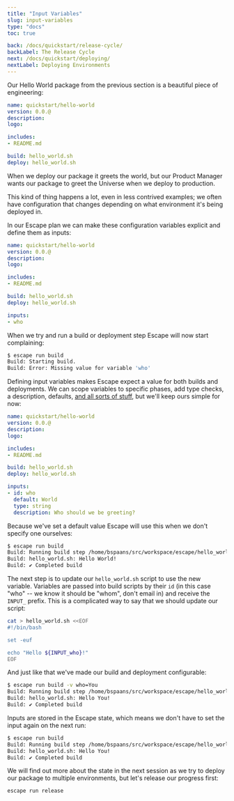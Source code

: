 ```yaml
---
title: "Input Variables"
slug: input-variables
type: "docs"
toc: true

back: /docs/quickstart/release-cycle/
backLabel: The Release Cycle
next: /docs/quickstart/deploying/
nextLabel: Deploying Environments
---
```


Our Hello World package from the previous section is a beautiful piece of
engineering:


```yaml
name: quickstart/hello-world
version: 0.0.@
description: 
logo: 

includes:
- README.md

build: hello_world.sh
deploy: hello_world.sh
```

When we deploy our package it greets the world, but our Product Manager 
wants our package to greet the Universe when we deploy to production.

This kind of thing happens a lot, even in less contrived examples; we often
have configuration that changes depending on what environment it's being
deployed in.

In our Escape plan we can make these configuration variables explicit and define 
them as inputs:

```yaml
name: quickstart/hello-world
version: 0.0.@
description: 
logo: 

includes:
- README.md

build: hello_world.sh
deploy: hello_world.sh

inputs:
- who
```

When we try and run a build or deployment step Escape will now start complaining:

```bash
$ escape run build   
Build: Starting build.
Build: Error: Missing value for variable 'who'
```

Defining input variables makes Escape expect a value for both builds and
deployments. We can scope variables to specific phases, add type checks, a
description, defaults, [and all sorts of
stuff](/docs/reference/input-and-output-variables/), but we'll keep ours simple for now:

```yaml
name: quickstart/hello-world
version: 0.0.@
description: 
logo: 

includes:
- README.md

build: hello_world.sh
deploy: hello_world.sh

inputs:
- id: who
  default: World
  type: string
  description: Who should we be greeting?
```

Because we've set a default value Escape will use this when we don't specify
one ourselves:

```bash
$ escape run build
Build: Running build step /home/bspaans/src/workspace/escape/hello_world.sh.
Build: hello_world.sh: Hello World!
Build: ✔️ Completed build
```

The next step is to update our `hello_world.sh` script to use the new variable.
Variables are passed into build scripts by their `id` (in this case "who" -- we
know it should be "whom", don't email in) and receive the `INPUT_` prefix. This
is a complicated way to say that we should update our script:

```bash
cat > hello_world.sh <<EOF
#!/bin/bash

set -euf

echo "Hello ${INPUT_who}!"
EOF
```

And just like that we've made our build and deployment configurable:

```bash
$ escape run build -v who=You
Build: Running build step /home/bspaans/src/workspace/escape/hello_world.sh.
Build: hello_world.sh: Hello You!
Build: ✔️ Completed build
```

Inputs are stored in the Escape state, which means we don't have to set the
input again on the next run:

```bash
$ escape run build           
Build: Running build step /home/bspaans/src/workspace/escape/hello_world.sh.
Build: hello_world.sh: Hello You!
Build: ✔️ Completed build
```

We will find out more about the state in the next session as we try to deploy
our package to multiple environments, but let's release our progress first:

```
escape run release
```

